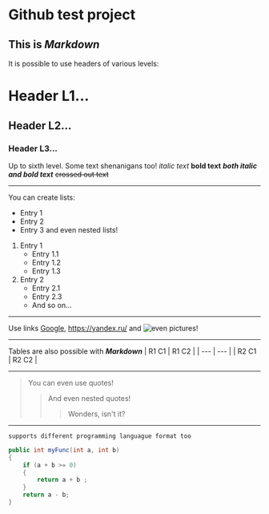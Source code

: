 # **Github test project**
## This is ***Markdown***
It is possible to use headers of various levels:
# Header L1...
## Header L2...
### Header L3...
Up to sixth level. 
Some text shenanigans too! *italic text* **bold text** ***both italic and bold text*** ~~crossed out text~~
***
You can create lists:
- Entry 1
- Entry 2
- Entry 3
and even nested lists!
1. Entry 1
    - Entry 1.1
    - Entry 1.2
    - Entry 1.3
2. Entry 2
    - Entry 2.1
    - Entry 2.3
    - And so on...
***
Use links [Google](https://www.google.ru/), <https://yandex.ru/> and ![even pictures!](https://i.imgur.com/fFmrWjo.jpg)
***
Tables are also possible with ***Markdown***
| R1 C1 | R1 C2 |
| --- | --- |
| R2 C1 | R2 C2 |
***
> You can even use quotes!
>> And even nested quotes!
>>> Wonders, isn't it?
***
` supports different programming languague format too `
```csharp
public int myFunc(int a, int b)
{ 
    if (a + b >= 0)
    {
        return a + b ; 
    }
    return a - b;
}
```

